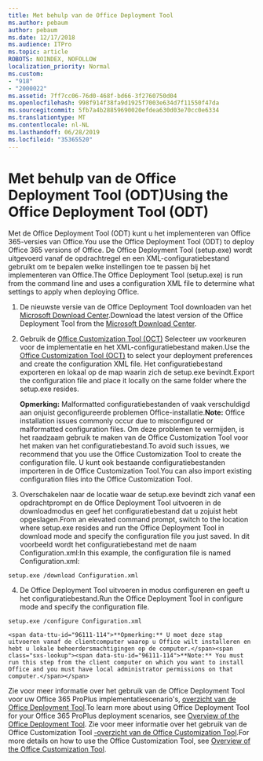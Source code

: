 ```yaml
---
title: Met behulp van de Office Deployment Tool
ms.author: pebaum
author: pebaum
ms.date: 12/17/2018
ms.audience: ITPro
ms.topic: article
ROBOTS: NOINDEX, NOFOLLOW
localization_priority: Normal
ms.custom:
- "918"
- "2000022"
ms.assetid: 7ff7cc06-76d0-468f-bd66-3f2760750d04
ms.openlocfilehash: 998f914f38fa9d1925f7003e634d7f11550f47da
ms.sourcegitcommit: 5fb7a4b28859690020efdea630d03e70cc0e6334
ms.translationtype: MT
ms.contentlocale: nl-NL
ms.lasthandoff: 06/28/2019
ms.locfileid: "35365520"
---
```

# <a name="using-the-office-deployment-tool-odt"></a><span data-ttu-id="96111-102">Met behulp van de Office Deployment Tool (ODT)</span><span class="sxs-lookup"><span data-stu-id="96111-102">Using the Office Deployment Tool (ODT)</span></span>

<span data-ttu-id="96111-103">Met de Office Deployment Tool (ODT) kunt u het implementeren van Office 365-versies van Office.</span><span class="sxs-lookup"><span data-stu-id="96111-103">You use the Office Deployment Tool (ODT) to deploy Office 365 versions of Office.</span></span> <span data-ttu-id="96111-104">De Office Deployment Tool (setup.exe) wordt uitgevoerd vanaf de opdrachtregel en een XML-configuratiebestand gebruikt om te bepalen welke instellingen toe te passen bij het implementeren van Office.</span><span class="sxs-lookup"><span data-stu-id="96111-104">The Office Deployment Tool (setup.exe) is run from the command line and uses a configuration XML file to determine what settings to apply when deploying Office.</span></span>
  
1. <span data-ttu-id="96111-105">De nieuwste versie van de Office Deployment Tool downloaden van het [Microsoft Download Center](http://go.microsoft.com/fwlink/p/?LinkID=626065).</span><span class="sxs-lookup"><span data-stu-id="96111-105">Download the latest version of the Office Deployment Tool from the [Microsoft Download Center](http://go.microsoft.com/fwlink/p/?LinkID=626065).</span></span>

2. <span data-ttu-id="96111-106">Gebruik de [Office Customization Tool (OCT)](https://config.office.com) Selecteer uw voorkeuren voor de implementatie en het XML-configuratiebestand maken.</span><span class="sxs-lookup"><span data-stu-id="96111-106">Use the [Office Customization Tool (OCT)](https://config.office.com) to select your deployment preferences and create the configuration XML file.</span></span> <span data-ttu-id="96111-107">Het configuratiebestand exporteren en lokaal op de map waarin zich de setup.exe bevindt.</span><span class="sxs-lookup"><span data-stu-id="96111-107">Export the configuration file and place it locally on the same folder where the setup.exe resides.</span></span>

    <span data-ttu-id="96111-108">**Opmerking:** Malformatted configuratiebestanden of vaak verschuldigd aan onjuist geconfigureerde problemen Office-installatie.</span><span class="sxs-lookup"><span data-stu-id="96111-108">**Note:** Office installation issues commonly occur due to misconfigured or malformatted configuration files.</span></span> <span data-ttu-id="96111-109">Om deze problemen te vermijden, is het raadzaam gebruik te maken van de Office Customization Tool voor het maken van het configuratiebestand.</span><span class="sxs-lookup"><span data-stu-id="96111-109">To avoid such issues, we recommend that you use the Office Customization Tool to create the configuration file.</span></span> <span data-ttu-id="96111-110">U kunt ook bestaande configuratiebestanden importeren in de Office Customization Tool.</span><span class="sxs-lookup"><span data-stu-id="96111-110">You can also import existing configuration files into the Office Customization Tool.</span></span>

3. <span data-ttu-id="96111-111">Overschakelen naar de locatie waar de setup.exe bevindt zich vanaf een opdrachtprompt en de Office Deployment Tool uitvoeren in de downloadmodus en geef het configuratiebestand dat u zojuist hebt opgeslagen.</span><span class="sxs-lookup"><span data-stu-id="96111-111">From an elevated command prompt, switch to the location where setup.exe resides and run the Office Deployment Tool in download mode and specify the configuration file you just saved.</span></span> <span data-ttu-id="96111-112">In dit voorbeeld wordt het configuratiebestand met de naam Configuration.xml:</span><span class="sxs-lookup"><span data-stu-id="96111-112">In this example, the configuration file is named Configuration.xml:</span></span>
    
  ```
  setup.exe /download Configuration.xml  
  ```

4. <span data-ttu-id="96111-113">De Office Deployment Tool uitvoeren in modus configureren en geeft u het configuratiebestand.</span><span class="sxs-lookup"><span data-stu-id="96111-113">Run the Office Deployment Tool in configure mode and specify the configuration file.</span></span>
    
  ```
  setup.exe /configure Configuration.xml
  ```

    <span data-ttu-id="96111-114">**Opmerking:** U moet deze stap uitvoeren vanaf de clientcomputer waarop u Office wilt installeren en hebt u lokale beheerdersmachtigingen op de computer.</span><span class="sxs-lookup"><span data-stu-id="96111-114">**Note:** You must run this step from the client computer on which you want to install Office and you must have local administrator permissions on that computer.</span></span>

<span data-ttu-id="96111-115">Zie voor meer informatie over het gebruik van de Office Deployment Tool voor uw Office 365 ProPlus implementatiescenario's, [overzicht van de Office Deployment Tool](https://docs.microsoft.com/deployoffice/overview-of-the-office-2016-deployment-tool).</span><span class="sxs-lookup"><span data-stu-id="96111-115">To learn more about using Office Deployment Tool for your Office 365 ProPlus deployment scenarios, see [Overview of the Office Deployment Tool](https://docs.microsoft.com/deployoffice/overview-of-the-office-2016-deployment-tool).</span></span> <span data-ttu-id="96111-116">Zie voor meer informatie over het gebruik van de Office Customization Tool [-overzicht van de Office Customization Tool](https://docs.microsoft.com/DeployOffice/overview-of-the-office-customization-tool-for-click-to-run).</span><span class="sxs-lookup"><span data-stu-id="96111-116">For more details on how to use the Office Customization Tool, see [Overview of the Office Customization Tool](https://docs.microsoft.com/DeployOffice/overview-of-the-office-customization-tool-for-click-to-run).</span></span>
